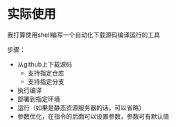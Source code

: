 # 实际使用

我打算使用shell编写一个自动化下载源码编译运行的工具

步骤：

- 从github上下载源码
    - 支持指定仓库
    - 支持指定分支
- 执行编译
- 部署到指定环境
- 运行（如果是静态资源服务器的话，可以省略）
- 参数优化，在指令的后面可以设置参数，参数可有默认值

